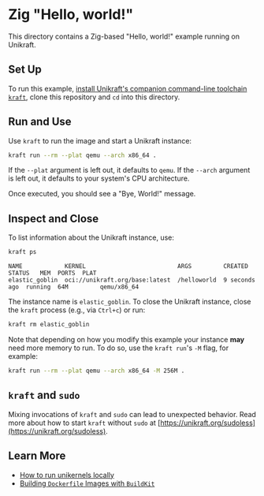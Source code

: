 # Zig "Hello, world!"

This directory contains a Zig-based "Hello, world!" example running on Unikraft.

## Set Up

To run this example, [install Unikraft's companion command-line toolchain `kraft`](https://unikraft.org/docs/cli), clone this repository and `cd` into this directory.

## Run and Use

Use `kraft` to run the image and start a Unikraft instance:

```bash
kraft run --rm --plat qemu --arch x86_64 .
```

If the `--plat` argument is left out, it defaults to `qemu`.
If the `--arch` argument is left out, it defaults to your system's CPU architecture.

Once executed, you should see a "Bye, World!" message.

## Inspect and Close

To list information about the Unikraft instance, use:

```bash
kraft ps
```

```text
NAME            KERNEL                          ARGS         CREATED        STATUS   MEM  PORTS  PLAT
elastic_goblin  oci://unikraft.org/base:latest  /helloworld  9 seconds ago  running  64M         qemu/x86_64
```

The instance name is `elastic_goblin`.
To close the Unikraft instance, close the `kraft` process (e.g., via `Ctrl+c`) or run:

```bash
kraft rm elastic_goblin
```

Note that depending on how you modify this example your instance **may** need more memory to run.
To do so, use the `kraft run`'s `-M` flag, for example:

```bash
kraft run --rm --plat qemu --arch x86_64 -M 256M .
```

## `kraft` and `sudo`

Mixing invocations of `kraft` and `sudo` can lead to unexpected behavior.
Read more about how to start `kraft` without `sudo` at [https://unikraft.org/sudoless](https://unikraft.org/sudoless).

## Learn More

- [How to run unikernels locally](https://unikraft.org/docs/cli/running)
- [Building `Dockerfile` Images with `BuildKit`](https://unikraft.org/guides/building-dockerfile-images-with-buildkit)
